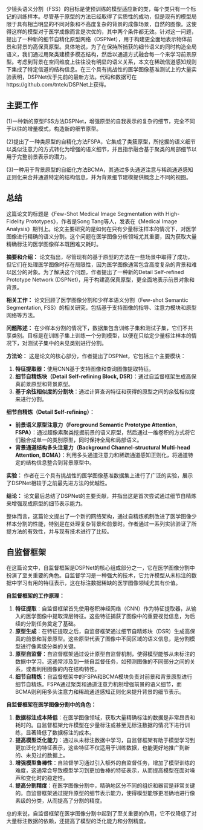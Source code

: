 少镜头语义分割（FSS）的目标是使预训练的模型适应新的类，每个类只有一个标记的训练样本。尽管基于原型的方法已经取得了实质性的成功，但是现有的模型局限于具有相当明显的不同对象和不高度复杂的背景的成像场景，自然的图像。这使得这样的模型对于医学成像而言是次优的，其中两个条件都无效。针对这一问题，提出了一种新的细节自精化原型网络（DSPNet），用于构建更全面地表示物体前景和背景的高保真原型。具体地说，为了在保持所捕获的细节语义的同时构造全局语义，我们通过用聚类建模多模态结构，然后以通道方式融合每一个来学习前景原型。考虑到背景在空间维度上往往没有明显的语义关系，本文在稀疏信道感知规则下集成了特定信道的结构信息。在三个具有挑战性的医学图像基准测试上的大量实验表明，DSPNet优于先前的最新方法。代码和数据可在https://github.com/tntek/DSPNet上获得。

## 主要工作

(1)一种新的原型FSS方法DSPNet，增强原型的自我表示的复杂的细节，完全不同于以往的增量模式，构造新的细节原型。

(2)提出了一种类原型的自精化方法FSPA，它集成了类簇原型，所挖掘的语义细节以类似注意力的方式转化为增强的语义细节，并且指示融合基于聚类的局部细节以用于完整前景表示的潜力。

(3)一种用于背景原型的自细化方法BCMA，其通过多头通道注意与稀疏通道感知正则化来合并通道特定的结构信息，并为背景细节建模提供概念上不同的视图。

## 总结

这篇论文的标题是《Few-Shot Medical Image Segmentation with High-Fidelity Prototypes》，作者是Song Tang等人，发表在《Medical Image Analysis》期刊上。论文主要研究的是如何在只有少量标注样本的情况下，对医学图像进行精确的语义分割。这个问题在医学图像分析领域尤其重要，因为获取大量精确标注的医学图像样本既困难又耗时。

**摘要和介绍：** 论文指出，尽管现有的基于原型的方法在一些场景中取得了成功，但它们在处理医学图像时存在局限性，因为医学图像通常包含高度复杂的背景和难以区分的对象。为了解决这个问题，作者提出了一种新的Detail Self-refined Prototype Network (DSPNet)，用于构建高保真原型，更全面地表示前景对象和背景。

**相关工作：** 论文回顾了医学图像分割和少样本语义分割（Few-shot Semantic Segmentation, FSS）的相关研究，包括基于支持图像的指导、注意力模块和原型网络等方法。

**问题陈述：** 在少样本分割的情况下，数据集包含训练子集和测试子集，它们不共享类别。目标是在训练子集上训练一个分割模型，以便在只给定少量标注样本的情况下，对测试子集中的未见类别进行分割。

**方法论：** 这是论文的核心部分，作者提出了DSPNet，它包括三个主要模块：

1. **特征提取器**：使用CNN基于支持图像和查询图像提取特征。
2. **细节自精炼块（Detail Self-refining Block, DSR）**：通过自监督框架生成高保真前景原型和背景原型。
3. **基于余弦相似度的分割块**：通过计算查询特征和获得的原型之间的余弦相似度来进行分割。

**细节自精炼（Detail Self-refining）**：

- **前景语义原型注意力（Foreground Semantic Prototype Attention, FSPA）**：通过超像素聚类挖掘前景的语义原型，然后通过一维卷积的方式将它们融合成单一的类别原型，同时保持全局和局部语义。
- **背景通道结构多头注意力（Background Channel-structural Multi-head Attention, BCMA）**：利用多头通道注意力和稀疏通道感知正则化，将通道特定的结构信息整合到背景原型中。

**实验：** 作者在三个具有挑战性的医学图像基准数据集上进行了广泛的实验，展示了DSPNet相较于之前最先进方法的优越性。

**结论：** 论文最后总结了DSPNet的主要贡献，并指出这是首次尝试通过细节自精炼来增强现成原型的细节表示能力。

整体而言，这篇论文提出了一个新的网络架构，通过自精炼机制改进了医学图像少样本分割的性能，特别是在处理复杂背景和前景时。作者通过一系列实验验证了所提方法的有效性，并与现有技术进行了比较。

## 自监督框架

在这篇论文中，自监督框架是DSPNet的核心组成部分之一，它在医学图像分割中扮演了至关重要的角色。自监督学习是一种强大的技术，它允许模型从未标注的数据中学习有用的特征表示，这在标注数据稀缺的医学图像领域尤其有价值。

**自监督框架的工作原理：**

1. **特征提取**：自监督框架首先使用卷积神经网络（CNN）作为特征提取器，从输入的医学图像中提取深层特征。这些特征捕获了图像中的重要视觉信息，为后续的分割任务奠定了基础。
2. **原型生成**：在特征提取之后，自监督框架通过细节自精炼块（DSR）生成高保真的前景和背景原型。这些原型代表了图像中不同区域的语义信息，是分割模型进行像素级分类的关键。
3. **原型自监督**：自监督框架通过设计原型自监督机制，使得模型能够从未标注的数据中学习。这通常涉及到一些自监督任务，如预测图像的不同部分之间的关系，或者利用图像的内在结构特性。
4. **细节自精炼**：自监督框架中的FSPA和BCMA模块负责对前景和背景原型进行细节自精炼。FSPA通过聚类和通道注意力机制增强前景的语义细节，而BCMA则利用多头注意力和稀疏通道感知正则化来提升背景的细节表示。

**自监督框架在医学图像分割中的角色：**

1. **数据标注成本降低**：在医学图像领域，获取大量精确标注的数据是非常昂贵和耗时的。自监督框架允许模型在少量标注或甚至无标注数据的情况下进行训练，显著降低了数据标注的成本。
2. **提高模型泛化能力**：通过从未标注数据中学习，自监督框架有助于模型学习到更加泛化的特征表示，这些特征不仅适用于训练数据，也能更好地推广到新的、未见过的数据上。
3. **增强模型鲁棒性**：自监督学习通过引入额外的自监督任务，增加了模型训练的难度，这通常会导致模型学习到更加鲁棒的特征表示，从而提高模型在面对噪声和变化时的稳定性。
4. **提高分割精度**：在医学图像分割中，精确地区分不同的组织和器官是非常关键的。自监督框架通过提升原型的细节表示能力，使得模型能够更准确地进行像素级的分类，从而提高了分割的精度。

总的来说，自监督框架在医学图像分割中起到了至关重要的作用，它不仅降低了对大量标注数据的依赖，还提高了模型的泛化能力和分割精度。